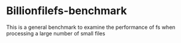 # Billionfilefs-benchmark
This is a general benchmark to examine the performance of fs when processing a large number of small files
